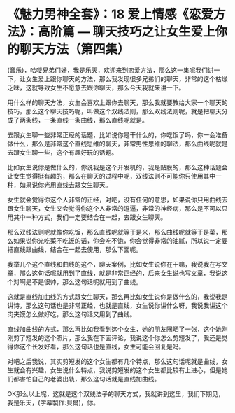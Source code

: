 # 《魅力男神全套》：18 爱上情感《恋爱方法》：高阶篇 — 聊天技巧之让女生爱上你的聊天方法（第四集）

(音乐)，哈喽兄弟们好，我是乐天，欢迎来到恋爱方法，那么这一集呢我们讲一下，让女生爱上跟你聊天的方法，那么我发现很多兄弟们的聊天，非常的这个枯燥乏味，这就导致女生不愿意去跟你聊天，那么今天我就来讲一下。

用什么样的聊天方法，女生会喜欢上跟你去聊天，那么我就要教给大家一个聊天的技巧，那么这个聊天技巧呢，叫做这个双线法则，那么双线法则呢，就是把聊天分成了两条线，一条直线一条曲线，那么直线呢就是。

去跟女生聊一些非常正经的话题，比如说你是干什么的，你吃饭了吗，你一会准备做什么，那么是非常这个直线思维的聊天，非常男性思维的聊法，那么曲线呢就是去跟女生聊一些，这个有趣好玩的话题。

比如女生说你是做什么的，你说我是这个开发机的，我是贴膜的，那么这种话题会让女生觉得挺有趣的，那么在聊天的过程中呢，双线法则不可能你只使用其中一种，如果说你光用直线去跟女生聊天。

女生就会觉得你这个人非常的正经，对吧，没有任何的意思，如果说你只用曲线去跟女生聊天，女生又会觉得你这个人非常的逗逼，非常的神经病，那么是不可以只用其中一种方式，我们一定要结合在一起，去跟女生聊天。

那么双线法则呢就像你吃饭，那么直线呢就等于是米，那么曲线呢就等于是菜，那么如果说你光吃菜不吃饭的话，你会吃不饱，你会觉得非常的油腻，所以说一定要把直线跟曲线，结合在一起去使用，那么下面呢。

我举几个这个直线和曲线的这个，聊天案例，比如女生说你在干嘛，我说我在写文章，那么这句话呢就用到了直线，就是非常正经的，后来女生说也写文章，我说这个对啊是不是很帅，那么这句话呢就用到了曲线。

这就是直线加曲线的方式跟女生聊天，那么再比如女生说你是做什么的，我说我是讲诗，那么这句话也是非常正经，也就是直线，女生说你讲什么呀，我说我讲这个肉夹馍怎么做好吃，那么这句话又用到了曲线。

直线加曲线的方式，那么再比如我看到这个女生，她的朋友圈晒了一张，这个她刚刚剪了短发的这个照片，那么我在下面评论，我说这个你怎么剪短发了，我还是觉得你这个长发好看，那么这句话也是直线，女生可能会回复是吗。

对吧之后我说，其实剪短发的这个女生都有几个特点，那么这句话呢就是曲线，女生就会有兴趣，女生说什么特点，我说剪短发的这个女生都比较有上进心，但是她们都害怕自己的老婆出轨，那么这句话就是直线加曲线。

OK那么以上呢，这就是这个双线法子的聊天方式，我就讲到这里，我们下期见，我是乐天，(字幕製作:貝爾)，你。

